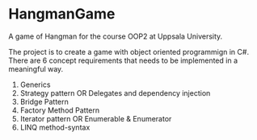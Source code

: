 # HangmanGame
A game of Hangman for the course OOP2 at Uppsala University.

The project is to create a game with object oriented programmign in C#.
There are 6 concept requirements that needs to be implemented in a meaningful way.
1. Generics
2. Strategy pattern OR Delegates and dependency injection
3. Bridge Pattern
4. Factory Method Pattern
5. Iterator pattern OR Enumerable & Enumerator
6. LINQ method-syntax
